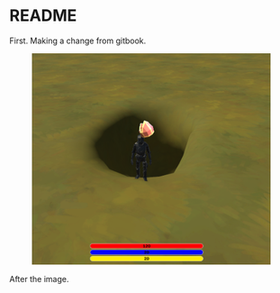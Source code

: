# README

First. Making a change from gitbook.



<figure><img src=".gitbook/assets/sbs.png" alt=""><figcaption></figcaption></figure>



After the image.
